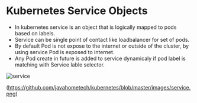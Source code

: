 # Kubernetes Service Objects
- In kubernetes service is an object that is logically mapped to pods based on labels.
- Service can be single point of contact like loadbalancer for set of pods.
- By default Pod is not expose to the internet or outside of the cluster, by using service Pod is exposed to internet.
- Any Pod create in future is added to service dynamicaly if pod label is matching with Service lable selector.  

![service](https://github.com/javahometech/kubernetes/blob/master/images/service.png)



(https://github.com/javahometech/kubernetes/blob/master/images/service.png)
